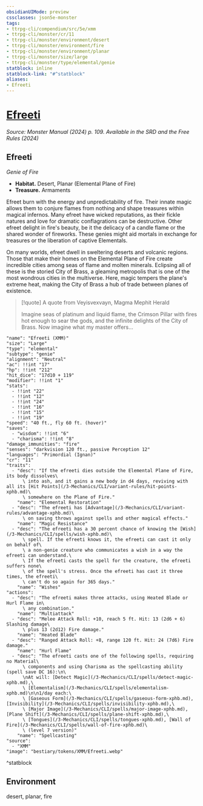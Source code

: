 ```yaml
---
obsidianUIMode: preview
cssclasses: json5e-monster
tags:
- ttrpg-cli/compendium/src/5e/xmm
- ttrpg-cli/monster/cr/11
- ttrpg-cli/monster/environment/desert
- ttrpg-cli/monster/environment/fire
- ttrpg-cli/monster/environment/planar
- ttrpg-cli/monster/size/large
- ttrpg-cli/monster/type/elemental/genie
statblock: inline
statblock-link: "#^statblock"
aliases:
- Efreeti
---
```

# [Efreeti](3-Mechanics\CLI\bestiary\elemental/efreeti-xmm.md)
*Source: Monster Manual (2024) p. 109. Available in the <span title='Systems Reference Document (5.2)'>SRD</span> and the Free Rules (2024)*  

## Efreeti

*Genie of Fire*

- **Habitat.** Desert, Planar (Elemental Plane of Fire)  
- **Treasure.** Armaments  

Efreet burn with the energy and unpredictability of fire. Their innate magic allows them to conjure flames from nothing and shape treasures within magical infernos. Many efreet have wicked reputations, as their fickle natures and love for dramatic conflagrations can be destructive. Other efreet delight in fire's beauty, be it the delicacy of a candle flame or the shared wonder of fireworks. These genies might aid mortals in exchange for treasures or the liberation of captive Elementals.

On many worlds, efreet dwell in sweltering deserts and volcanic regions. Those that make their homes on the Elemental Plane of Fire create incredible cities among seas of flame and molten minerals. Eclipsing all of these is the storied City of Brass, a gleaming metropolis that is one of the most wondrous cities in the multiverse. Here, magic tempers the plane's extreme heat, making the City of Brass a hub of trade between planes of existence.

> [!quote] A quote from Veyisvexvayn, Magma Mephit Herald  
> 
> Imagine seas of platinum and liquid flame, the Crimson Pillar with fires hot enough to sear the gods, and the infinite delights of the City of Brass. Now imagine what my master offers...


```statblock
"name": "Efreeti (XMM)"
"size": "Large"
"type": "elemental"
"subtype": "genie"
"alignment": "Neutral"
"ac": !!int "17"
"hp": !!int "212"
"hit_dice": "17d10 + 119"
"modifier": !!int "1"
"stats":
  - !!int "22"
  - !!int "12"
  - !!int "24"
  - !!int "16"
  - !!int "15"
  - !!int "19"
"speed": "40 ft., fly 60 ft. (hover)"
"saves":
  - "wisdom": !!int "6"
  - "charisma": !!int "8"
"damage_immunities": "fire"
"senses": "darkvision 120 ft., passive Perception 12"
"languages": "Primordial (Ignan)"
"cr": "11"
"traits":
  - "desc": "If the efreeti dies outside the Elemental Plane of Fire, its body dissolves\
      \ into ash, and it gains a new body in d4 days, reviving with all its [Hit Points](/3-Mechanics/CLI/variant-rules/hit-points-xphb.md)\
      \ somewhere on the Plane of Fire."
    "name": "Elemental Restoration"
  - "desc": "The efreeti has [Advantage](/3-Mechanics/CLI/variant-rules/advantage-xphb.md)\
      \ on saving throws against spells and other magical effects."
    "name": "Magic Resistance"
  - "desc": "The efreeti has a 30 percent chance of knowing the [Wish](/3-Mechanics/CLI/spells/wish-xphb.md)\
      \ spell. If the efreeti knows it, the efreeti can cast it only on behalf of\
      \ a non-genie creature who communicates a wish in a way the efreeti can understand.\
      \ If the efreeti casts the spell for the creature, the efreeti suffers none\
      \ of the spell's stress. Once the efreeti has cast it three times, the efreeti\
      \ can't do so again for 365 days."
    "name": "Wishes"
"actions":
  - "desc": "The efreeti makes three attacks, using Heated Blade or Hurl Flame in\
      \ any combination."
    "name": "Multiattack"
  - "desc": "Melee Attack Roll: +10, reach 5 ft. Hit: 13 (2d6 + 6) Slashing damage\
      \ plus 13 (2d12) Fire damage."
    "name": "Heated Blade"
  - "desc": "Ranged Attack Roll: +8, range 120 ft. Hit: 24 (7d6) Fire damage."
    "name": "Hurl Flame"
  - "desc": "The efreeti casts one of the following spells, requiring no Material\
      \ components and using Charisma as the spellcasting ability (spell save DC 16):\n\
      \nAt will: [Detect Magic](/3-Mechanics/CLI/spells/detect-magic-xphb.md),\
      \ [Elementalism](/3-Mechanics/CLI/spells/elementalism-xphb.md)\n\n1/day each:\
      \ [Gaseous Form](/3-Mechanics/CLI/spells/gaseous-form-xphb.md), [Invisibility](/3-Mechanics/CLI/spells/invisibility-xphb.md),\
      \ [Major Image](/3-Mechanics/CLI/spells/major-image-xphb.md), [Plane Shift](/3-Mechanics/CLI/spells/plane-shift-xphb.md),\
      \ [Tongues](/3-Mechanics/CLI/spells/tongues-xphb.md), [Wall of Fire](/3-Mechanics/CLI/spells/wall-of-fire-xphb.md)\
      \ (level 7 version)"
    "name": "Spellcasting"
"source":
  - "XMM"
"image": "bestiary/tokens/XMM/Efreeti.webp"
```
^statblock

## Environment

desert, planar, fire